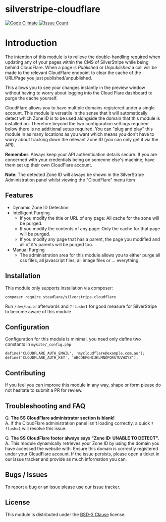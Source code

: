 # silverstripe-cloudflare

[![Code Climate](https://codeclimate.com/github/steadlane/silverstripe-cloudflare/badges/gpa.svg)](https://codeclimate.com/github/steadlane/silverstripe-cloudflare) [![Issue Count](https://codeclimate.com/github/steadlane/silverstripe-cloudflare/badges/issue_count.svg)](https://codeclimate.com/github/steadlane/silverstripe-cloudflare)

# Introduction

The intention of this module is to relieve the double-handling required when updating any of your pages within the CMS of SilverStripe while being behind CloudFlare. When a page is _Published_ or _Unpublished_ a call will be made to the relevant CloudFlare endpoint to clear the cache of the URL/Page you just published/unpublished.

This allows you to see your changes instantly in the preview window without having to worry about logging into the Cloud Flare dashboard to purge the cache yourself.

CloudFlare allows you to have multiple domains registered under a single account. This module is versatile in the sense that it will automatically detect which Zone ID is to be used alongside the domain that this module is installed on. Therefore beyond the two configuration settings required below there is no additional setup required. You can "plug and play" this module in as many locations as you want which means you don't have to worry about tracking down the relevant Zone ID (you can only get it via the API).

**Remember**: Always keep your API authentication details secure. If you are concerned with your credentials being on someone else's machine; have them set up their own CloudFlare account.

**Note**: The detected Zone ID will always be shown in the SilverStripe Administration panel whilst viewing the "CloudFlare" menu item

## Features

- Dynamic Zone ID Detection  
- Intelligent Purging
    - If you modify the title or URL of any page: All cache for the zone will be purged.
    - If you modify the contents of any page: Only the cache for that page will be purged.
    - If you modify any page that has a parent, the page you modified and all of it's parents will be purged too.
- Manual Purging
    - The administration area for this module allows you to either purge all css files, all javascript files, all image files or ... everything. 
    
## Installation

This module only supports installation via composer:

```
composer require steadlane/silverstripe-cloudflare
```

Run `/dev/build` afterwards and `?flush=1` for good measure for SilverStripe to become aware of this module

## Configuration

Configuration for this module is minimal, you need only define two constants in `mysite/_config.php`

```
define('CLOUDFLARE_AUTH_EMAIL', 'mycloudflare@example.com.au');
define('CLOUDFLARE_AUTH_KEY', 'ABCDEFGHIJKLMNOPQRSTUVWXYZ');
```

## Contributing

If you feel you can improve this module in any way, shape or form please do not hesitate to submit a PR for review.

## Troubleshooting and FAQ

Q. **The SS CloudFlare administrator section is blank!**  
A. If the CloudFlare administration panel isn't loading correctly, a quick `?flush=1` will resolve this issue.

Q. **The SS CloudFlare footer always says "Zone ID: UNABLE TO DETECT".**  
A. This module dynamically retrieves your Zone ID by using the domain you have accessed the website with. Ensure this domain is correctly registered under your CloudFlare account. If the issue persists, please open a ticket in our issue tracker and provide as much information you can.


## Bugs / Issues

To report a bug or an issue please use our [issue tracker](https://github.com/steadlane/silverstripe-cloudflare/issues).

## License

This module is distributed under the [BSD-3 Clause](https://github.com/steadlane/silverstripe-cloudflare/blob/master/LICENSE) license.